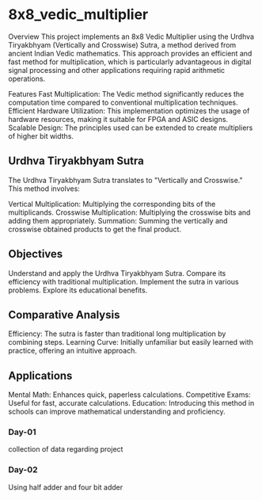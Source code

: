 # 8x8_vedic_multiplier
Overview
This project implements an 8x8 Vedic Multiplier using the Urdhva Tiryakbhyam (Vertically and Crosswise) Sutra, a method derived from ancient Indian Vedic mathematics. This approach provides an efficient and fast method for multiplication, which is particularly advantageous in digital signal processing and other applications requiring rapid arithmetic operations.

Features
Fast Multiplication: The Vedic method significantly reduces the computation time compared to conventional multiplication techniques.
Efficient Hardware Utilization: This implementation optimizes the usage of hardware resources, making it suitable for FPGA and ASIC designs.
Scalable Design: The principles used can be extended to create multipliers of higher bit widths.
## Urdhva Tiryakbhyam Sutra
The Urdhva Tiryakbhyam Sutra translates to "Vertically and Crosswise." This method involves:

Vertical Multiplication: Multiplying the corresponding bits of the multiplicands.
Crosswise Multiplication: Multiplying the crosswise bits and adding them appropriately.
Summation: Summing the vertically and crosswise obtained products to get the final product.

## Objectives

Understand and apply the Urdhva Tiryakbhyam Sutra.
Compare its efficiency with traditional multiplication.
Implement the sutra in various problems.
Explore its educational benefits.

## Comparative Analysis

Efficiency: The sutra is faster than traditional long multiplication by combining steps.
Learning Curve: Initially unfamiliar but easily learned with practice, offering an intuitive approach.

## Applications

Mental Math: Enhances quick, paperless calculations.
Competitive Exams: Useful for fast, accurate calculations.
Education: Introducing this method in schools can improve mathematical understanding and proficiency.

### Day-01 
collection of data regarding project 

### Day-02
Using half adder and four bit adder
